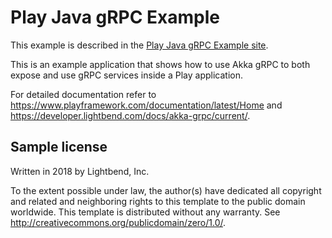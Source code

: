 # Play Java gRPC Example

This example is described in the [Play Java gRPC Example site](https://developer.lightbend.com/guides/play-java-grpc-example/).

This is an example application that shows how to use Akka gRPC to both expose and use gRPC services inside a Play application.

For detailed documentation refer to https://www.playframework.com/documentation/latest/Home and https://developer.lightbend.com/docs/akka-grpc/current/.


## Sample license

Written in 2018 by Lightbend, Inc.

To the extent possible under law, the author(s) have dedicated all copyright and related
and neighboring rights to this template to the public domain worldwide.
This template is distributed without any warranty. See <http://creativecommons.org/publicdomain/zero/1.0/>.
